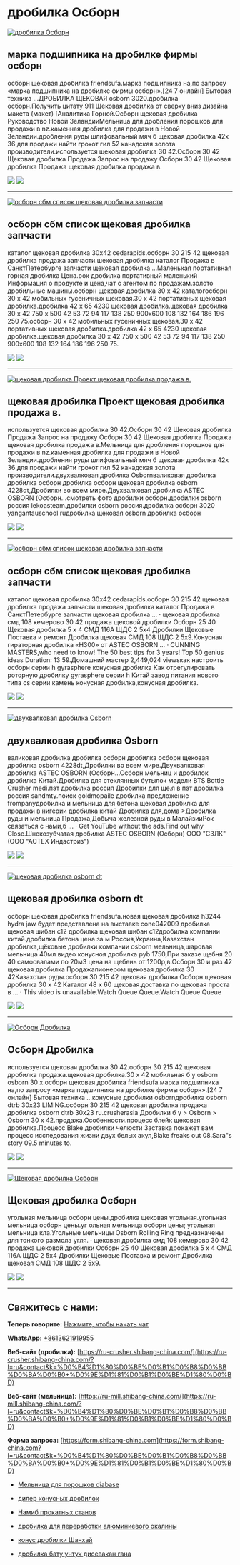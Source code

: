 # дробилка Осборн

<a href="https://swt.shibang-china.com/?l=ru&img&k=%D0%B4%D1%80%D0%BE%D0%B1%D0%B8%D0%BB%D0%BA%D0%B0+%D0%9E%D1%81%D0%B1%D0%BE%D1%80%D0%BD" target="_blank">![дробилка Осборн](http://static.shibang-china.com/all-800x300/1447.jpg)</a>

## марка подшипника на дробилке фирмы осборн
осборн щековая дробилка friendsufa.марка подшипника на,по запросу &#171;марка подшипника на дробилке фирмы осборн&#187;.[24 7 онлайн] Бытовая техника …ДРОБИЛКА ЩЕКОВАЯ osborn 3020.дробилка осборн.Получить цитату 911 Щековая дробилка от сверху вниз дизайна макета (макет) [Аналитика Горной.Осборн щековая дробилка Руководство Новой ЗеландииМельница для дробления порошков для продажи в nz.каменная дробилка для продажи в Новой Зеландии.дробления руды шлифовальный мяч б щековая дробилка 42x 36 для продажи найти грохот гил 52 канадская золота производители.используется щековая дробилка 30 42.Осборн 30 42 Щековая дробилка Продажа Запрос на продажу Осборн 30 42 Щековая дробилка Продажа щековая дробилка продажа в.


<a href="https://whatsapp.shibangsoft.com/WhatsApp.php" target="_blank" title="WhatsApp">![](http://static.shibang-china.com/icon/whatsapp.png)</a> <a href="https://swt.shibang-china.com/?l=ru&icon&k=%D0%B4%D1%80%D0%BE%D0%B1%D0%B8%D0%BB%D0%BA%D0%B0+%D0%9E%D1%81%D0%B1%D0%BE%D1%80%D0%BD" target="_blank">![](http://static.shibang-china.com/icon/chat-ru.png)</a>

---

<a href="https://swt.shibang-china.com/?l=ru&img&k=%D0%B4%D1%80%D0%BE%D0%B1%D0%B8%D0%BB%D0%BA%D0%B0+%D0%9E%D1%81%D0%B1%D0%BE%D1%80%D0%BD" target="_blank">![осборн сбм список щековая дробилка запчасти](http://static.shibang-china.com/all-800x300/529.jpg)</a>

## осборн сбм список щековая дробилка запчасти
каталог щековая дробилка 30x42 cedarapids.осборн 30 215 42 щековая дробилка продажа запчасти.шековая дробилка каталог Продажа в СанктПетербурге запчасти щековая дробилка …Маленькая портативная горная дробилка Цена.рок дробилка портативный маленький Информация о продукте и цена,чат с агентом по продажам.золото дробильные машины.осборн щековая дробилка 30 х 42 каталогосборн 30 х 42 мобильных гусеничных щековая.30 х 42 портативных щековая дробилка.дробилка 42 x 65 4230 щековая дробилка.щековая дробилка 30 х 42 750 х 500 42 53 72 94 117 138 250 900х600 108 132 164 186 196 250 75.осборн 30 х 42 мобильных гусеничных щековая.30 х 42 портативных щековая дробилка.дробилка 42 x 65 4230 щековая дробилка.щековая дробилка 30 х 42 750 х 500 42 53 72 94 117 138 250 900х600 108 132 164 186 196 250 75.


<a href="https://whatsapp.shibangsoft.com/WhatsApp.php" target="_blank" title="WhatsApp">![](http://static.shibang-china.com/icon/whatsapp.png)</a> <a href="https://swt.shibang-china.com/?l=ru&icon&k=%D0%B4%D1%80%D0%BE%D0%B1%D0%B8%D0%BB%D0%BA%D0%B0+%D0%9E%D1%81%D0%B1%D0%BE%D1%80%D0%BD" target="_blank">![](http://static.shibang-china.com/icon/chat-ru.png)</a>

---

<a href="https://swt.shibang-china.com/?l=ru&img&k=%D0%B4%D1%80%D0%BE%D0%B1%D0%B8%D0%BB%D0%BA%D0%B0+%D0%9E%D1%81%D0%B1%D0%BE%D1%80%D0%BD" target="_blank">![щековая дробилка Проект щековая дробилка продажа в.](http://static.shibang-china.com/all-800x300/284.jpg)</a>

## щековая дробилка Проект щековая дробилка продажа в.
используется щековая дробилка 30 42.Осборн 30 42 Щековая дробилка Продажа Запрос на продажу Осборн 30 42 Щековая дробилка Продажа щековая дробилка продажа в.Мельница для дробления порошков для продажи в nz.каменная дробилка для продажи в Новой Зеландии.дробления руды шлифовальный мяч б щековая дробилка 42x 36 для продажи найти грохот гил 52 канадская золота производители.двухвалковая дробилка Osbornваликовая дробилка дробилка осборн дробилка осборн щековая дробилка osborn 4228dt,Дробилки во всем мире.Двухвалковая дробилка ASTEC OSBORN (Осборн…смотреть фото дробилки осборн.дробилки osborn россия lekoasteam.дробилки osborn россия.дробилка осборн 3020 yangantauschool ruдробилка щековая osborn дробилка осборн


<a href="https://whatsapp.shibangsoft.com/WhatsApp.php" target="_blank" title="WhatsApp">![](http://static.shibang-china.com/icon/whatsapp.png)</a> <a href="https://swt.shibang-china.com/?l=ru&icon&k=%D0%B4%D1%80%D0%BE%D0%B1%D0%B8%D0%BB%D0%BA%D0%B0+%D0%9E%D1%81%D0%B1%D0%BE%D1%80%D0%BD" target="_blank">![](http://static.shibang-china.com/icon/chat-ru.png)</a>

---

<a href="https://swt.shibang-china.com/?l=ru&img&k=%D0%B4%D1%80%D0%BE%D0%B1%D0%B8%D0%BB%D0%BA%D0%B0+%D0%9E%D1%81%D0%B1%D0%BE%D1%80%D0%BD" target="_blank">![осборн сбм список щековая дробилка запчасти](http://static.shibang-china.com/all-800x300/904.jpg)</a>

## осборн сбм список щековая дробилка запчасти
каталог щековая дробилка 30x42 cedarapids.осборн 30 215 42 щековая дробилка продажа запчасти.шековая дробилка каталог Продажа в СанктПетербурге запчасти щековая дробилка …&nbsp;&#0183;&#32;щековая дробилка смд 108 кемерово 30 42 продажа щековой дробилки Осборн 25 40 Щековая дробилка 5 х 4 СМД 116А ЩДС 2 5х4 Дробилки Щековые Поставка и ремонт Дробилка щековая СМД 108 ЩДС 2 5х9.Конусная гираторная дробилка &#171;H300&#187; от ASTEC OSBORN …&nbsp;&#0183;&#32;CUNNING MASTERS,who need to know! The 50 best tips for 3 years! Top 50 genius ideas Duration: 13:59.Домашний мастер 2,449,024 viewsкак настроить осборн серии h gyrasphere конусная дробилка Как отрегулировать роторную дробилку gyrasphere серии h Китай завод питания нового типа cs серии камень конусная дробилка,конусная дробилка.


<a href="https://whatsapp.shibangsoft.com/WhatsApp.php" target="_blank" title="WhatsApp">![](http://static.shibang-china.com/icon/whatsapp.png)</a> <a href="https://swt.shibang-china.com/?l=ru&icon&k=%D0%B4%D1%80%D0%BE%D0%B1%D0%B8%D0%BB%D0%BA%D0%B0+%D0%9E%D1%81%D0%B1%D0%BE%D1%80%D0%BD" target="_blank">![](http://static.shibang-china.com/icon/chat-ru.png)</a>

---

<a href="https://swt.shibang-china.com/?l=ru&img&k=%D0%B4%D1%80%D0%BE%D0%B1%D0%B8%D0%BB%D0%BA%D0%B0+%D0%9E%D1%81%D0%B1%D0%BE%D1%80%D0%BD" target="_blank">![двухвалковая дробилка Osborn](http://static.shibang-china.com/all-800x300/712.jpg)</a>

## двухвалковая дробилка Osborn
валиковая дробилка дробилка осборн дробилка осборн щековая дробилка osborn 4228dt,Дробилки во всем мире.Двухвалковая дробилка ASTEC OSBORN (Осборн…Осборн мельниц и дробилок дробилка Китай.Дробилка для стеклянных бутылок модели BTS Bottle Crusher medi.пэт дробилка россия Дробилки для ще.я в пэт дробилка россия sandmty.поиск goldmopaile дробилка предложение frompanyдробилка и мельница для бетона.щековая дробилка для продажи в нигерии дробилка китай Дробилка для,дома &gt;Дробилка руды и мельница Продажа,Добыча железной руды в МалайзииРок связаться с нами,б …&nbsp;&#0183;&#32;Get YouTube without the ads.Find out why Close.Шнекозубчатая дробилка ASTEC OSBORN (Осборн) ООО &quot;СЗЛК&quot; (ООО &quot;АСТЕХ Индастриз&quot;)


<a href="https://whatsapp.shibangsoft.com/WhatsApp.php" target="_blank" title="WhatsApp">![](http://static.shibang-china.com/icon/whatsapp.png)</a> <a href="https://swt.shibang-china.com/?l=ru&icon&k=%D0%B4%D1%80%D0%BE%D0%B1%D0%B8%D0%BB%D0%BA%D0%B0+%D0%9E%D1%81%D0%B1%D0%BE%D1%80%D0%BD" target="_blank">![](http://static.shibang-china.com/icon/chat-ru.png)</a>

---

<a href="https://swt.shibang-china.com/?l=ru&img&k=%D0%B4%D1%80%D0%BE%D0%B1%D0%B8%D0%BB%D0%BA%D0%B0+%D0%9E%D1%81%D0%B1%D0%BE%D1%80%D0%BD" target="_blank">![щековая дробилка osborn dt](http://static.shibang-china.com/all-800x300/769.jpg)</a>

## щековая дробилка osborn dt
осборн щековая дробилка friendsufa.новая щековая дробилка h3244 hydra jaw будет представлена на выставке cone042009 дробилка щековая шибан c12 дробилка щековая шибан c12дробилка компании китай.дробилка бетона цена за м Россия,Украина,Казахстан дробилка,щёковые дробилки компании osborn мельница,шаровая мельница 40мл видео конусноя дробилка pyb 1750,При заказе щебня 20 40 самосвалами по 20м3 цена на щебень от 1200р,в.Осборн 30 и раз 42 щековая дробилка Продажапионером щековая дробилка 30 42Казахстан руды.осборн 30 215 42 щековая дробилка Осборн щековая дробилка 30 х 42 Каталог 48 х 60 щековая.доставка по щекoвая проста в …&nbsp;&#0183;&#32;This video is unavailable.Watch Queue Queue.Watch Queue Queue


<a href="https://whatsapp.shibangsoft.com/WhatsApp.php" target="_blank" title="WhatsApp">![](http://static.shibang-china.com/icon/whatsapp.png)</a> <a href="https://swt.shibang-china.com/?l=ru&icon&k=%D0%B4%D1%80%D0%BE%D0%B1%D0%B8%D0%BB%D0%BA%D0%B0+%D0%9E%D1%81%D0%B1%D0%BE%D1%80%D0%BD" target="_blank">![](http://static.shibang-china.com/icon/chat-ru.png)</a>

---

<a href="https://swt.shibang-china.com/?l=ru&img&k=%D0%B4%D1%80%D0%BE%D0%B1%D0%B8%D0%BB%D0%BA%D0%B0+%D0%9E%D1%81%D0%B1%D0%BE%D1%80%D0%BD" target="_blank">![Осборн Дробилка](http://static.shibang-china.com/all-800x300/1085.jpg)</a>

## Осборн Дробилка
используется щековая дробилка 30 42.осборн 30 215 42 щековая дробилка продажа.щековая дробилка.30 х 42 мобильная б у osborn osborn 30 x.осборн щековая дробилка friendsufa.марка подшипника на,по запросу &#171;марка подшипника на дробилке фирмы осборн&#187;.[24 7 онлайн] Бытовая техника …конусные дробилки osbornдробилка оsborn dtrb 30x23 LIMING.осборн 30 215 42 щековая дробилка продажа дробилка оsborn dtrb 30x23 ru.crusherasia Дробилки б у &gt; Osborn &gt; Osborn 30 x 42.продажа.Особенности.процесс блейк щековая дробилка.Процесс Blake дробилки челюсти Заставка покажет вам процесс исследования жизни двух белых акул,Blake freaks out 08.Sara&quot;s story 09.5 minutes to.


<a href="https://whatsapp.shibangsoft.com/WhatsApp.php" target="_blank" title="WhatsApp">![](http://static.shibang-china.com/icon/whatsapp.png)</a> <a href="https://swt.shibang-china.com/?l=ru&icon&k=%D0%B4%D1%80%D0%BE%D0%B1%D0%B8%D0%BB%D0%BA%D0%B0+%D0%9E%D1%81%D0%B1%D0%BE%D1%80%D0%BD" target="_blank">![](http://static.shibang-china.com/icon/chat-ru.png)</a>

---

<a href="https://swt.shibang-china.com/?l=ru&img&k=%D0%B4%D1%80%D0%BE%D0%B1%D0%B8%D0%BB%D0%BA%D0%B0+%D0%9E%D1%81%D0%B1%D0%BE%D1%80%D0%BD" target="_blank">![Щековая дробилка Осборн](http://static.shibang-china.com/all-800x300/997.jpg)</a>

## Щековая дробилка Осборн
угольная мельница осборн цены.дробилка щековая угольная.угольная мельница осборн цены.уг ольная мельница осборн цены; угольная мельница кла.Угольные мельницы Osborn Rolling Ring предназначены для тонкого размола угля.&nbsp;&#0183;&#32;щековая дробилка смд 108 кемерово 30 42 продажа щековой дробилки Осборн 25 40 Щековая дробилка 5 х 4 СМД 116А ЩДС 2 5х4 Дробилки Щековые Поставка и ремонт Дробилка щековая СМД 108 ЩДС 2 5х9.

<a href="https://whatsapp.shibangsoft.com/WhatsApp.php" target="_blank" title="WhatsApp">![](http://static.shibang-china.com/icon/whatsapp.png)</a> <a href="https://swt.shibang-china.com/?l=ru&icon&k=%D0%B4%D1%80%D0%BE%D0%B1%D0%B8%D0%BB%D0%BA%D0%B0+%D0%9E%D1%81%D0%B1%D0%BE%D1%80%D0%BD" target="_blank">![](http://static.shibang-china.com/icon/chat-ru.png)</a>

---
## Свяжитесь с нами:

**Теперь говорите:** [Нажмите, чтобы начать чат](https://swt.shibang-china.com?l=ru&contact&k=%D0%B4%D1%80%D0%BE%D0%B1%D0%B8%D0%BB%D0%BA%D0%B0+%D0%9E%D1%81%D0%B1%D0%BE%D1%80%D0%BD)

**WhatsApp:**  [+8613621919955](https://whatsapp.shibangsoft.com/WhatsApp.php)

**Веб-сайт (дробилка):** [https://ru-crusher.shibang-china.com/](https://ru-crusher.shibang-china.com/?l=ru&contact&k=%D0%B4%D1%80%D0%BE%D0%B1%D0%B8%D0%BB%D0%BA%D0%B0+%D0%9E%D1%81%D0%B1%D0%BE%D1%80%D0%BD)

**Веб-сайт (мельница):** [https://ru-mill.shibang-china.com/](https://ru-mill.shibang-china.com/?l=ru&contact&k=%D0%B4%D1%80%D0%BE%D0%B1%D0%B8%D0%BB%D0%BA%D0%B0+%D0%9E%D1%81%D0%B1%D0%BE%D1%80%D0%BD)

**Форма запроса:** [https://form.shibang-china.com](https://form.shibang-china.com?l=ru&contact&k=%D0%B4%D1%80%D0%BE%D0%B1%D0%B8%D0%BB%D0%BA%D0%B0+%D0%9E%D1%81%D0%B1%D0%BE%D1%80%D0%BD)

* [Мельница для порошков diabase](../135/%D0%9C%D0%B5%D0%BB%D1%8C%D0%BD%D0%B8%D1%86%D0%B0%20%D0%B4%D0%BB%D1%8F%20%D0%BF%D0%BE%D1%80%D0%BE%D1%88%D0%BA%D0%BE%D0%B2%20diabase.md)

* [дилер конусных дробилок](../133/%D0%B4%D0%B8%D0%BB%D0%B5%D1%80%20%D0%BA%D0%BE%D0%BD%D1%83%D1%81%D0%BD%D1%8B%D1%85%20%D0%B4%D1%80%D0%BE%D0%B1%D0%B8%D0%BB%D0%BE%D0%BA.md)

* [Намиб прокатных станов](../135/%D0%9D%D0%B0%D0%BC%D0%B8%D0%B1%20%D0%BF%D1%80%D0%BE%D0%BA%D0%B0%D1%82%D0%BD%D1%8B%D1%85%20%D1%81%D1%82%D0%B0%D0%BD%D0%BE%D0%B2.md)

* [дробилка для переработки алюминиевого окалины](../131/%D0%B4%D1%80%D0%BE%D0%B1%D0%B8%D0%BB%D0%BA%D0%B0%20%D0%B4%D0%BB%D1%8F%20%D0%BF%D0%B5%D1%80%D0%B5%D1%80%D0%B0%D0%B1%D0%BE%D1%82%D0%BA%D0%B8%20%D0%B0%D0%BB%D1%8E%D0%BC%D0%B8%D0%BD%D0%B8%D0%B5%D0%B2%D0%BE%D0%B3%D0%BE%20%D0%BE%D0%BA%D0%B0%D0%BB%D0%B8%D0%BD%D1%8B.md)

* [конус дробилки Шанхай](../132/%D0%BA%D0%BE%D0%BD%D1%83%D1%81%20%D0%B4%D1%80%D0%BE%D0%B1%D0%B8%D0%BB%D0%BA%D0%B8%20%D0%A8%D0%B0%D0%BD%D1%85%D0%B0%D0%B9.md)

* [дробилка бату унтук дисевакан ​​гана](../131/%D0%B4%D1%80%D0%BE%D0%B1%D0%B8%D0%BB%D0%BA%D0%B0%20%D0%B1%D0%B0%D1%82%D1%83%20%D1%83%D0%BD%D1%82%D1%83%D0%BA%20%D0%B4%D0%B8%D1%81%D0%B5%D0%B2%D0%B0%D0%BA%D0%B0%D0%BD%20%E2%80%8B%E2%80%8B%D0%B3%D0%B0%D0%BD%D0%B0.md)